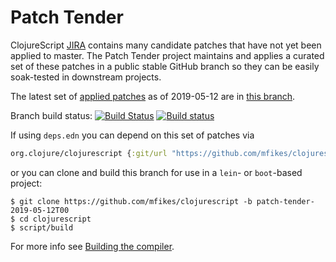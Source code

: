 # Patch Tender

ClojureScript [JIRA](https://dev.clojure.org/jira/browse/CLJS) contains many candidate patches that have not yet been applied to master.
The Patch Tender project maintains and applies a curated set of these patches in a public stable GitHub branch so they can be easily soak-tested in downstream projects.

The latest set of [applied patches](https://github.com/clojure/clojurescript/compare/master...mfikes:patch-tender-2019-05-12T00) as of 2019-05-12 are in [this branch](https://github.com/mfikes/clojurescript/commits/patch-tender-2019-05-12T00).

Branch build status: [![Build Status](https://travis-ci.org/mfikes/clojurescript.svg?branch=patch-tender-2019-05-12T00)](https://travis-ci.org/mfikes/clojurescript) [![Build status](https://ci.appveyor.com/api/projects/status/oggs1yydb8c2t6pa/branch/patch-tender-2019-05-12T00?svg=true)](https://ci.appveyor.com/project/mfikes/clojurescript/branch/patch-tender-2019-05-12T00)

If using `deps.edn` you can depend on this set of patches via
```clojure
org.clojure/clojurescript {:git/url "https://github.com/mfikes/clojurescript" :sha "e159c88a107e0529860a974a2b6e0ab24c71cb88"}
```

or you can clone and build this branch for use in a `lein`- or `boot`-based project:

```
$ git clone https://github.com/mfikes/clojurescript -b patch-tender-2019-05-12T00
$ cd clojurescript
$ script/build
```
For more info see [Building the compiler](https://clojurescript.org/community/building).